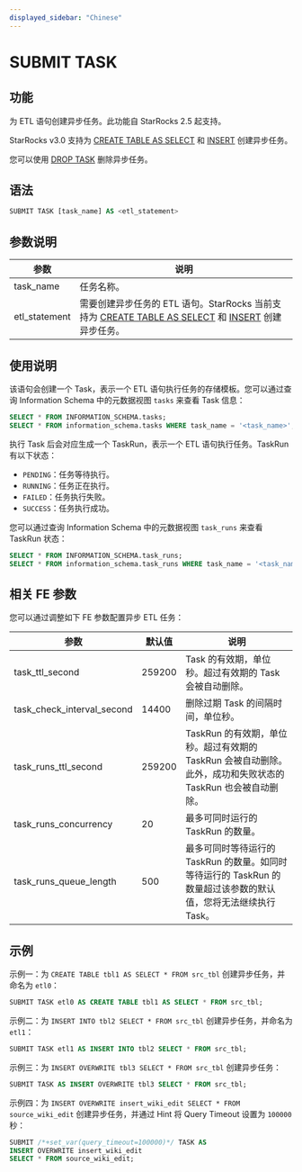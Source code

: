 ```yaml
---
displayed_sidebar: "Chinese"
---
```


# SUBMIT TASK

## 功能

为 ETL 语句创建异步任务。此功能自 StarRocks 2.5 起支持。

StarRocks v3.0 支持为 [CREATE TABLE AS SELECT](../data-definition/CREATE_TABLE_AS_SELECT.md) 和 [INSERT](../data-manipulation/insert.md) 创建异步任务。

您可以使用 [DROP TASK](./DROP_TASK.md) 删除异步任务。

## 语法

```SQL
SUBMIT TASK [task_name] AS <etl_statement>
```

## 参数说明

| **参数**      | **说明**                                                     |
| ------------- | ------------------------------------------------------------ |
| task_name     | 任务名称。                                                   |
| etl_statement | 需要创建异步任务的 ETL 语句。StarRocks 当前支持为 [CREATE TABLE AS SELECT](../data-definition/CREATE_TABLE_AS_SELECT.md) 和 [INSERT](../data-manipulation/insert.md) 创建异步任务。 |

## 使用说明

该语句会创建一个 Task，表示一个 ETL 语句执行任务的存储模板。您可以通过查询 Information Schema 中的元数据视图 `tasks` 来查看 Task 信息：

```SQL
SELECT * FROM INFORMATION_SCHEMA.tasks;
SELECT * FROM information_schema.tasks WHERE task_name = '<task_name>';
```

执行 Task 后会对应生成一个 TaskRun，表示一个 ETL 语句执行任务。TaskRun 有以下状态：

- `PENDING`：任务等待执行。
- `RUNNING`：任务正在执行。
- `FAILED`：任务执行失败。
- `SUCCESS`：任务执行成功。

您可以通过查询 Information Schema 中的元数据视图 `task_runs` 来查看 TaskRun 状态：

```SQL
SELECT * FROM INFORMATION_SCHEMA.task_runs;
SELECT * FROM information_schema.task_runs WHERE task_name = '<task_name>';
```

## 相关 FE 参数

您可以通过调整如下 FE 参数配置异步 ETL 任务：

| **参数**                   | **默认值** | **说明**                                                     |
| -------------------------- | ---------- | ------------------------------------------------------------ |
| task_ttl_second            | 259200     | Task 的有效期，单位秒。超过有效期的 Task 会被自动删除。        |
| task_check_interval_second | 14400      | 删除过期 Task 的间隔时间，单位秒。                           |
| task_runs_ttl_second       | 259200     | TaskRun 的有效期，单位秒。超过有效期的 TaskRun 会被自动删除。此外，成功和失败状态的 TaskRun 也会被自动删除。 |
| task_runs_concurrency      | 20         | 最多可同时运行的 TaskRun 的数量。                            |
| task_runs_queue_length     | 500        | 最多可同时等待运行的 TaskRun 的数量。如同时等待运行的 TaskRun 的数量超过该参数的默认值，您将无法继续执行 Task。 |

## 示例

示例一：为 `CREATE TABLE tbl1 AS SELECT * FROM src_tbl` 创建异步任务，并命名为 `etl0`：

```SQL
SUBMIT TASK etl0 AS CREATE TABLE tbl1 AS SELECT * FROM src_tbl;
```

示例二：为 `INSERT INTO tbl2 SELECT * FROM src_tbl` 创建异步任务，并命名为 `etl1`：

```SQL
SUBMIT TASK etl1 AS INSERT INTO tbl2 SELECT * FROM src_tbl;
```

示例三：为 `INSERT OVERWRITE tbl3 SELECT * FROM src_tbl` 创建异步任务：

```SQL
SUBMIT TASK AS INSERT OVERWRITE tbl3 SELECT * FROM src_tbl;
```

示例四：为 `INSERT OVERWRITE insert_wiki_edit SELECT * FROM source_wiki_edit` 创建异步任务，并通过 Hint 将 Query Timeout 设置为 `100000` 秒：

```SQL
SUBMIT /*+set_var(query_timeout=100000)*/ TASK AS
INSERT OVERWRITE insert_wiki_edit
SELECT * FROM source_wiki_edit;
```
